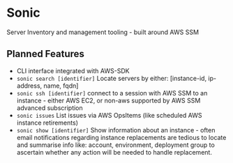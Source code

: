 # Sonic

Server Inventory and management tooling - built around AWS SSM

## Planned Features

* CLI interface integrated with AWS-SDK
* `sonic search [identifier]` Locate servers by either: [instance-id, ip-address, name, fqdn]
* `sonic ssh [identifier]` connect to a session with AWS SSM to an instance - either AWS EC2, or non-aws supported by AWS SSM advanced subscription
* `sonic issues` List issues via AWS OpsItems (like scheduled AWS instance retirements)
* `sonic show [identifier]` Show information about an instance - often email notifications regarding instance replacements are tedious to locate and summarise info like: account, environment, deployment group to ascertain whether any action will be needed to handle replacement.
